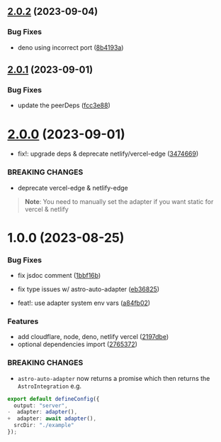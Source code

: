 ## [2.0.2](https://github.com/okikio/astro-auto-adapter/compare/v2.0.1...v2.0.2) (2023-09-04)


### Bug Fixes

* deno using incorrect port ([8b4193a](https://github.com/okikio/astro-auto-adapter/commit/8b4193aaa859ae948e381c1a4e9110ab7eb8ef91))

## [2.0.1](https://github.com/okikio/astro-auto-adapter/compare/v2.0.0...v2.0.1) (2023-09-01)


### Bug Fixes

* update the peerDeps ([fcc3e88](https://github.com/okikio/astro-auto-adapter/commit/fcc3e88f4de55a7d132ccf071262f765d20b41e0))

# [2.0.0](https://github.com/okikio/astro-auto-adapter/compare/v1.0.0...v2.0.0) (2023-09-01)


* fix!: upgrade deps & deprecate netlify/vercel-edge ([3474669](https://github.com/okikio/astro-auto-adapter/commit/3474669535879b5bfd397e756dd659e3d394958b))


### BREAKING CHANGES

* deprecate vercel-edge & netlify-edge
> **Note**: You need to manually set the adapter if you want static for vercel & netlify

# 1.0.0 (2023-08-25)


### Bug Fixes

* fix jsdoc comment ([1bbf16b](https://github.com/okikio/astro-auto-adapter/commit/1bbf16b8c333d91cd4bdfde0b5701e3fa0a1e782))
* fix type issues w/ astro-auto-adapter ([eb36825](https://github.com/okikio/astro-auto-adapter/commit/eb368253e66dbb6a1f7a78574c89351ea2c90423))


* feat!: use adapter system env vars ([a84fb02](https://github.com/okikio/astro-auto-adapter/commit/a84fb0218188c3c071c22235b93049ff9d20a157))


### Features

* add cloudflare, node, deno, netlify vercel ([2197dbe](https://github.com/okikio/astro-auto-adapter/commit/2197dbe76f3b9e4bdd2a0c5627e67648ca394026))
* optional dependencies import ([2765372](https://github.com/okikio/astro-auto-adapter/commit/2765372707dde5fd0775f9a3652fef973bb9bc86))


### BREAKING CHANGES

* `astro-auto-adapter` now returns a promise which then returns the `AstroIntegration` e.g.

```ts
export default defineConfig({
  output: "server",
-  adapter: adapter(),
+  adapter: await adapter(),
  srcDir: "./example"
});
```
